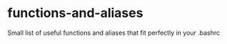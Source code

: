 # functions-and-aliases
Small list of useful functions and aliases that fit perfectly in your .bashrc
